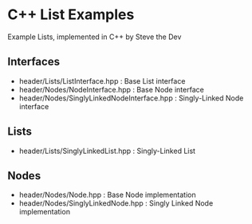 # C++ List Examples #
Example Lists, implemented in C++ by Steve the Dev

## Interfaces ##
* header/Lists/ListInterface.hpp : Base List interface
* header/Nodes/NodeInterface.hpp : Base Node interface
* header/Nodes/SinglyLinkedNodeInterface.hpp : Singly-Linked Node interface

## Lists ##
* header/Lists/SinglyLinkedList.hpp : Singly-Linked List

## Nodes ##
* header/Nodes/Node.hpp : Base Node implementation
* header/Nodes/SinglyLinkedNode.hpp : Singly Linked Node implementation
